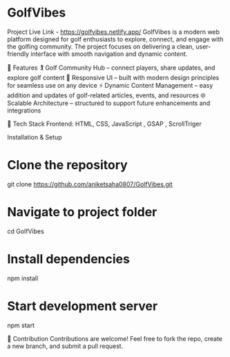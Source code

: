 # GolfVibes

Project Live Link - https://golfvibes.netlify.app/
GolfVibes is a modern web platform designed for golf enthusiasts to explore, connect, and engage with the golfing community. The project focuses on delivering a clean, user-friendly interface with smooth navigation and dynamic content.

🔹 Features
🏌️ Golf Community Hub – connect players, share updates, and explore golf content
🎨 Responsive UI – built with modern design principles for seamless use on any device
⚡ Dynamic Content Management – easy addition and updates of golf-related articles, events, and resources
🌐 Scalable Architecture – structured to support future enhancements and integrations

🔹 Tech Stack
Frontend: HTML, CSS, JavaScript , GSAP , ScrollTriger

Installation & Setup
# Clone the repository
git clone https://github.com/aniketsaha0807/GolfVibes.git  

# Navigate to project folder
cd GolfVibes  

# Install dependencies
npm install  

# Start development server
npm start  

🔹 Contribution
Contributions are welcome! Feel free to fork the repo, create a new branch, and submit a pull request.
